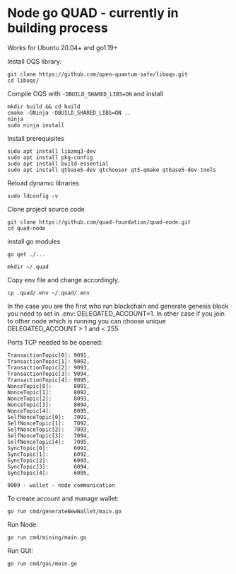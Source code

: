 # Node go QUAD - currently in building process

Works for Ubuntu 20.04+ and go1.19+

Install OQS library:

    git clone https://github.com/open-quantum-safe/liboqs.git
    cd liboqs/
    
Compile OQS with `-DBUILD_SHARED_LIBS=ON` and install
    
    mkdir build && cd build
    cmake -GNinja -DBUILD_SHARED_LIBS=ON ..    
    ninja
    sudo ninja install

Install prerequisites

    sudo apt install libzmq3-dev
    sudo apt install pkg-config
    sudo apt install build-essential
    sudo apt install qtbase5-dev qtchooser qt5-qmake qtbase5-dev-tools

Reload dynamic libraries

    sudo ldconfig -v

Clone project source code

    git clone https://github.com/quad-foundation/quad-node.git
    cd quad-node

install go modules

    go get ./...

    mkdir ~/.quad

Copy env file and change accordingly.

    cp .quad/.env ~/.quad/.env

In the case you are the first who run blockchain and generate genesis block you need to set in .env: DELEGATED_ACCOUNT=1. In other case if you join to other node which is running you can choose unique DELEGATED_ACCOUNT > 1 and < 255.

Ports TCP needed to be opened:

    TransactionTopic[0]: 9091,
    TransactionTopic[1]: 9092,
    TransactionTopic[2]: 9093,
    TransactionTopic[3]: 9094,
    TransactionTopic[4]: 9095,
    NonceTopic[0]:       8091,
    NonceTopic[1]:       8092,
    NonceTopic[2]:       8093,
    NonceTopic[3]:       8094,
    NonceTopic[4]:       8095,
    SelfNonceTopic[0]:   7091,
    SelfNonceTopic[1]:   7092,
    SelfNonceTopic[2]:   7093,
    SelfNonceTopic[3]:   7094,
    SelfNonceTopic[4]:   7095,
    SyncTopic[0]:        6091,
    SyncTopic[1]:        6092,
    SyncTopic[2]:        6093,
    SyncTopic[3]:        6094,
    SyncTopic[4]:        6095,

    9009 - wallet - node communication


To create account and manage wallet:

    go run cmd/generateNewWallet/main.go

Run Node:

    go run cmd/mining/main.go
 
Run GUI:

    go run cmd/gui/main.go
